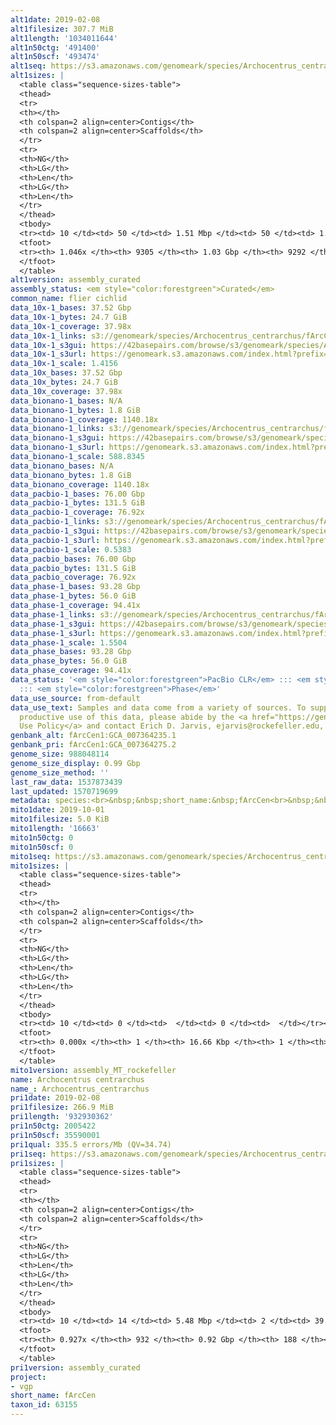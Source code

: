 ```yaml
---
alt1date: 2019-02-08
alt1filesize: 307.7 MiB
alt1length: '1034011644'
alt1n50ctg: '491400'
alt1n50scf: '493474'
alt1seq: https://s3.amazonaws.com/genomeark/species/Archocentrus_centrarchus/fArcCen1/assembly_curated/fArcCen1.alt.cur.20190208.fasta.gz
alt1sizes: |
  <table class="sequence-sizes-table">
  <thead>
  <tr>
  <th></th>
  <th colspan=2 align=center>Contigs</th>
  <th colspan=2 align=center>Scaffolds</th>
  </tr>
  <tr>
  <th>NG</th>
  <th>LG</th>
  <th>Len</th>
  <th>LG</th>
  <th>Len</th>
  </tr>
  </thead>
  <tbody>
  <tr><td> 10 </td><td> 50 </td><td> 1.51 Mbp </td><td> 50 </td><td> 1.51 Mbp </td></tr><tr><td> 20 </td><td> 129 </td><td> 1.09 Mbp </td><td> 129 </td><td> 1.09 Mbp </td></tr><tr><td> 30 </td><td> 232 </td><td> 0.85 Mbp </td><td> 232 </td><td> 0.85 Mbp </td></tr><tr><td> 40 </td><td> 365 </td><td> 0.65 Mbp </td><td> 365 </td><td> 0.65 Mbp </td></tr><tr style="background-color:#cccccc;"><td> 50 </td><td> 541 </td><td> 491.40 Kbp </td><td> 541 </td><td> 493.47 Kbp </td></tr><tr><td> 60 </td><td> 780 </td><td> 349.51 Kbp </td><td> 778 </td><td> 350.62 Kbp </td></tr><tr><td> 70 </td><td> 1130 </td><td> 222.43 Kbp </td><td> 1126 </td><td> 223.63 Kbp </td></tr><tr><td> 80 </td><td> 1822 </td><td> 89.37 Kbp </td><td> 1811 </td><td> 90.80 Kbp </td></tr><tr><td> 90 </td><td> 3523 </td><td> 42.85 Kbp </td><td> 3506 </td><td> 42.91 Kbp </td></tr><tr><td> 100 </td><td> 6584 </td><td> 24.23 Kbp </td><td> 6563 </td><td> 24.26 Kbp </td></tr></tbody>
  <tfoot>
  <tr><th> 1.046x </th><th> 9305 </th><th> 1.03 Gbp </th><th> 9292 </th><th> 1.03 Gbp </th></tr>
  </tfoot>
  </table>
alt1version: assembly_curated
assembly_status: <em style="color:forestgreen">Curated</em>
common_name: flier cichlid
data_10x-1_bases: 37.52 Gbp
data_10x-1_bytes: 24.7 GiB
data_10x-1_coverage: 37.98x
data_10x-1_links: s3://genomeark/species/Archocentrus_centrarchus/fArcCen1/genomic_data/10x/<br>
data_10x-1_s3gui: https://42basepairs.com/browse/s3/genomeark/species/Archocentrus_centrarchus/fArcCen1/genomic_data/10x/
data_10x-1_s3url: https://genomeark.s3.amazonaws.com/index.html?prefix=species/Archocentrus_centrarchus/fArcCen1/genomic_data/10x/
data_10x-1_scale: 1.4156
data_10x_bases: 37.52 Gbp
data_10x_bytes: 24.7 GiB
data_10x_coverage: 37.98x
data_bionano-1_bases: N/A
data_bionano-1_bytes: 1.8 GiB
data_bionano-1_coverage: 1140.18x
data_bionano-1_links: s3://genomeark/species/Archocentrus_centrarchus/fArcCen1/genomic_data/bionano/<br>
data_bionano-1_s3gui: https://42basepairs.com/browse/s3/genomeark/species/Archocentrus_centrarchus/fArcCen1/genomic_data/bionano/
data_bionano-1_s3url: https://genomeark.s3.amazonaws.com/index.html?prefix=species/Archocentrus_centrarchus/fArcCen1/genomic_data/bionano/
data_bionano-1_scale: 588.8345
data_bionano_bases: N/A
data_bionano_bytes: 1.8 GiB
data_bionano_coverage: 1140.18x
data_pacbio-1_bases: 76.00 Gbp
data_pacbio-1_bytes: 131.5 GiB
data_pacbio-1_coverage: 76.92x
data_pacbio-1_links: s3://genomeark/species/Archocentrus_centrarchus/fArcCen1/genomic_data/pacbio/<br>
data_pacbio-1_s3gui: https://42basepairs.com/browse/s3/genomeark/species/Archocentrus_centrarchus/fArcCen1/genomic_data/pacbio/
data_pacbio-1_s3url: https://genomeark.s3.amazonaws.com/index.html?prefix=species/Archocentrus_centrarchus/fArcCen1/genomic_data/pacbio/
data_pacbio-1_scale: 0.5383
data_pacbio_bases: 76.00 Gbp
data_pacbio_bytes: 131.5 GiB
data_pacbio_coverage: 76.92x
data_phase-1_bases: 93.28 Gbp
data_phase-1_bytes: 56.0 GiB
data_phase-1_coverage: 94.41x
data_phase-1_links: s3://genomeark/species/Archocentrus_centrarchus/fArcCen1/genomic_data/phase/<br>
data_phase-1_s3gui: https://42basepairs.com/browse/s3/genomeark/species/Archocentrus_centrarchus/fArcCen1/genomic_data/phase/
data_phase-1_s3url: https://genomeark.s3.amazonaws.com/index.html?prefix=species/Archocentrus_centrarchus/fArcCen1/genomic_data/phase/
data_phase-1_scale: 1.5504
data_phase_bases: 93.28 Gbp
data_phase_bytes: 56.0 GiB
data_phase_coverage: 94.41x
data_status: '<em style="color:forestgreen">PacBio CLR</em> ::: <em style="color:forestgreen">10x</em>
  ::: <em style="color:forestgreen">Phase</em>'
data_use_source: from-default
data_use_text: Samples and data come from a variety of sources. To support fair and
  productive use of this data, please abide by the <a href="https://genome10k.soe.ucsc.edu/data-use-policies/">Data
  Use Policy</a> and contact Erich D. Jarvis, ejarvis@rockefeller.edu, with any questions.
genbank_alt: fArcCen1:GCA_007364235.1
genbank_pri: fArcCen1:GCA_007364275.2
genome_size: 988048114
genome_size_display: 0.99 Gbp
genome_size_method: ''
last_raw_data: 1537873439
last_updated: 1570719699
metadata: species:<br>&nbsp;&nbsp;short_name:&nbsp;fArcCen<br>&nbsp;&nbsp;name:&nbsp;Archocentrus&nbsp;centrarchus<br>&nbsp;&nbsp;taxon_id:&nbsp;63155<br>&nbsp;&nbsp;common_name:&nbsp;flier&nbsp;cichlid<br>&nbsp;&nbsp;order:<br>&nbsp;&nbsp;&nbsp;&nbsp;name:&nbsp;Cichliformes<br>&nbsp;&nbsp;family:<br>&nbsp;&nbsp;&nbsp;&nbsp;name:&nbsp;Cichlidae<br>&nbsp;&nbsp;individuals:<br>&nbsp;&nbsp;&nbsp;&nbsp;-&nbsp;short_name:&nbsp;fArcCen1<br>&nbsp;&nbsp;genome_size:&nbsp;988048114<br>&nbsp;&nbsp;genome_size_method:<br>&nbsp;&nbsp;project:&nbsp;[&nbsp;vgp&nbsp;]<br>
mito1date: 2019-10-01
mito1filesize: 5.0 KiB
mito1length: '16663'
mito1n50ctg: 0
mito1n50scf: 0
mito1seq: https://s3.amazonaws.com/genomeark/species/Archocentrus_centrarchus/fArcCen1/assembly_MT_rockefeller/fArcCen1.MT.20191001.fasta.gz
mito1sizes: |
  <table class="sequence-sizes-table">
  <thead>
  <tr>
  <th></th>
  <th colspan=2 align=center>Contigs</th>
  <th colspan=2 align=center>Scaffolds</th>
  </tr>
  <tr>
  <th>NG</th>
  <th>LG</th>
  <th>Len</th>
  <th>LG</th>
  <th>Len</th>
  </tr>
  </thead>
  <tbody>
  <tr><td> 10 </td><td> 0 </td><td>  </td><td> 0 </td><td>  </td></tr><tr><td> 20 </td><td> 0 </td><td>  </td><td> 0 </td><td>  </td></tr><tr><td> 30 </td><td> 0 </td><td>  </td><td> 0 </td><td>  </td></tr><tr><td> 40 </td><td> 0 </td><td>  </td><td> 0 </td><td>  </td></tr><tr style="background-color:#cccccc;"><td> 50 </td><td> 0 </td><td style="background-color:#ff8888;">  </td><td> 0 </td><td style="background-color:#ff8888;">  </td></tr><tr><td> 60 </td><td> 0 </td><td>  </td><td> 0 </td><td>  </td></tr><tr><td> 70 </td><td> 0 </td><td>  </td><td> 0 </td><td>  </td></tr><tr><td> 80 </td><td> 0 </td><td>  </td><td> 0 </td><td>  </td></tr><tr><td> 90 </td><td> 0 </td><td>  </td><td> 0 </td><td>  </td></tr><tr><td> 100 </td><td> 0 </td><td>  </td><td> 0 </td><td>  </td></tr></tbody>
  <tfoot>
  <tr><th> 0.000x </th><th> 1 </th><th> 16.66 Kbp </th><th> 1 </th><th> 16.66 Kbp </th></tr>
  </tfoot>
  </table>
mito1version: assembly_MT_rockefeller
name: Archocentrus centrarchus
name_: Archocentrus_centrarchus
pri1date: 2019-02-08
pri1filesize: 266.9 MiB
pri1length: '932930362'
pri1n50ctg: 2005422
pri1n50scf: 35590001
pri1qual: 335.5 errors/Mb (QV=34.74)
pri1seq: https://s3.amazonaws.com/genomeark/species/Archocentrus_centrarchus/fArcCen1/assembly_curated/fArcCen1.pri.cur.20190208.fasta.gz
pri1sizes: |
  <table class="sequence-sizes-table">
  <thead>
  <tr>
  <th></th>
  <th colspan=2 align=center>Contigs</th>
  <th colspan=2 align=center>Scaffolds</th>
  </tr>
  <tr>
  <th>NG</th>
  <th>LG</th>
  <th>Len</th>
  <th>LG</th>
  <th>Len</th>
  </tr>
  </thead>
  <tbody>
  <tr><td> 10 </td><td> 14 </td><td> 5.48 Mbp </td><td> 2 </td><td> 39.88 Mbp </td></tr><tr><td> 20 </td><td> 36 </td><td> 4.03 Mbp </td><td> 4 </td><td> 38.52 Mbp </td></tr><tr><td> 30 </td><td> 64 </td><td> 3.05 Mbp </td><td> 7 </td><td> 36.50 Mbp </td></tr><tr><td> 40 </td><td> 101 </td><td> 2.49 Mbp </td><td> 10 </td><td> 36.04 Mbp </td></tr><tr style="background-color:#cccccc;"><td> 50 </td><td> 145 </td><td style="background-color:#88ff88;"> 2.01 Mbp </td><td> 12 </td><td style="background-color:#88ff88;"> 35.59 Mbp </td></tr><tr><td> 60 </td><td> 201 </td><td> 1.58 Mbp </td><td> 15 </td><td> 31.46 Mbp </td></tr><tr><td> 70 </td><td> 274 </td><td> 1.11 Mbp </td><td> 19 </td><td> 29.29 Mbp </td></tr><tr><td> 80 </td><td> 386 </td><td> 0.69 Mbp </td><td> 22 </td><td> 24.62 Mbp </td></tr><tr><td> 90 </td><td> 621 </td><td> 201.02 Kbp </td><td> 39 </td><td> 2.57 Mbp </td></tr><tr><td> 100 </td><td> 0 </td><td>  </td><td> 0 </td><td>  </td></tr></tbody>
  <tfoot>
  <tr><th> 0.927x </th><th> 932 </th><th> 0.92 Gbp </th><th> 188 </th><th> 0.93 Gbp </th></tr>
  </tfoot>
  </table>
pri1version: assembly_curated
project:
- vgp
short_name: fArcCen
taxon_id: 63155
---
```

